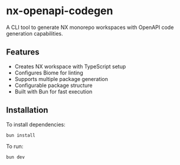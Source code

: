 # nx-openapi-codegen

A CLI tool to generate NX monorepo workspaces with OpenAPI code generation capabilities.

## Features

- Creates NX workspace with TypeScript setup
- Configures Biome for linting
- Supports multiple package generation
- Configurable package structure
- Built with Bun for fast execution

## Installation

To install dependencies:

```bash
bun install
```

To run:

```bash
bun dev
```
